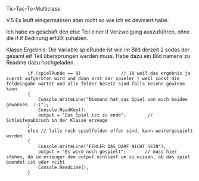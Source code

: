Tic-Tac-To-Multiclass

V.5 Es leuft einigermassen aber nicht so wie ich es deviniert habe.

Ich habe es geschaft den else Teil einer if Verzweigung auszuführen, ohne die if if Bedinung erfüllt zuhaben. 


Klasse Ergebnis:                    Die Variable spieRunde ist wie im Bild derzeit 2 sodas der gesamt eif Teil übersprungen werden muss. Habe dazu ein Bild namens zu Readme dazu hochgeladen.


            if (spielRunde == 9)               // 10 weil das ergebnis ja zuerst aufgerufen wird und dann erst der spieler ! weil sonst die feldeingabe wartet und alle felder besetz sind falls keienr gewinne kann
            {
                Console.WriteLine("Niemand hat das Spiel von euch beiden gewonnen. :-(");
                Console.ReadKey();
                output = "Das Spiel ist zu ende";        // Schleifenabbruch in der Klasse erzeuge
            } 
            else // falls noch spielfelder offen sind, kann weitergespielt werden
            {
                Console.WriteLine("FEHLER DAS DARF NICHT SEIN");
                output = "Es wird noch gespielt";       // muss hier stehen, da im erzeuger den output einliest um zu wissen, ob das spiel beendet ist oder nciht
                Console.ReadLine();
            }
